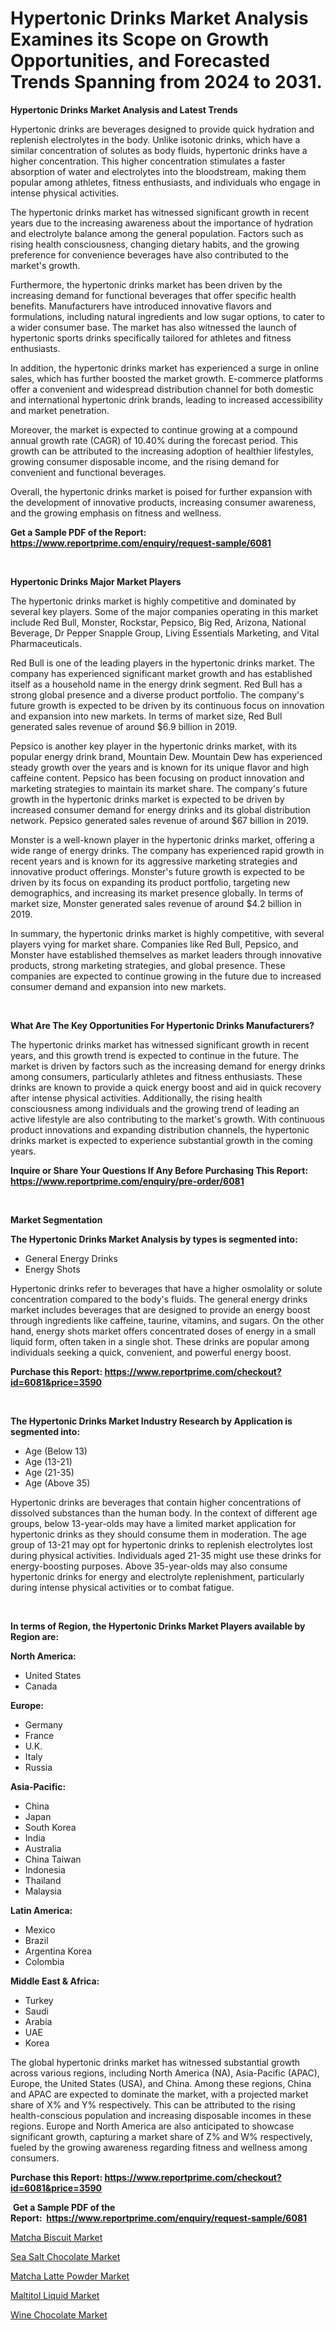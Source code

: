 <p><h1>Hypertonic Drinks Market Analysis Examines its Scope on Growth Opportunities, and Forecasted Trends Spanning from 2024 to 2031.</h1></p><p><strong>Hypertonic Drinks Market Analysis and Latest Trends</strong></p>
<p><p>Hypertonic drinks are beverages designed to provide quick hydration and replenish electrolytes in the body. Unlike isotonic drinks, which have a similar concentration of solutes as body fluids, hypertonic drinks have a higher concentration. This higher concentration stimulates a faster absorption of water and electrolytes into the bloodstream, making them popular among athletes, fitness enthusiasts, and individuals who engage in intense physical activities.</p><p>The hypertonic drinks market has witnessed significant growth in recent years due to the increasing awareness about the importance of hydration and electrolyte balance among the general population. Factors such as rising health consciousness, changing dietary habits, and the growing preference for convenience beverages have also contributed to the market's growth.</p><p>Furthermore, the hypertonic drinks market has been driven by the increasing demand for functional beverages that offer specific health benefits. Manufacturers have introduced innovative flavors and formulations, including natural ingredients and low sugar options, to cater to a wider consumer base. The market has also witnessed the launch of hypertonic sports drinks specifically tailored for athletes and fitness enthusiasts.</p><p>In addition, the hypertonic drinks market has experienced a surge in online sales, which has further boosted the market growth. E-commerce platforms offer a convenient and widespread distribution channel for both domestic and international hypertonic drink brands, leading to increased accessibility and market penetration.</p><p>Moreover, the market is expected to continue growing at a compound annual growth rate (CAGR) of 10.40% during the forecast period. This growth can be attributed to the increasing adoption of healthier lifestyles, growing consumer disposable income, and the rising demand for convenient and functional beverages.</p><p>Overall, the hypertonic drinks market is poised for further expansion with the development of innovative products, increasing consumer awareness, and the growing emphasis on fitness and wellness.</p></p>
<p><strong>Get a Sample PDF of the Report:&nbsp; <a href="https://www.reportprime.com/enquiry/request-sample/6081">https://www.reportprime.com/enquiry/request-sample/6081</a></strong></p>
<p>&nbsp;</p>
<p><strong>Hypertonic Drinks Major Market Players</strong></p>
<p><p>The hypertonic drinks market is highly competitive and dominated by several key players. Some of the major companies operating in this market include Red Bull, Monster, Rockstar, Pepsico, Big Red, Arizona, National Beverage, Dr Pepper Snapple Group, Living Essentials Marketing, and Vital Pharmaceuticals.</p><p>Red Bull is one of the leading players in the hypertonic drinks market. The company has experienced significant market growth and has established itself as a household name in the energy drink segment. Red Bull has a strong global presence and a diverse product portfolio. The company's future growth is expected to be driven by its continuous focus on innovation and expansion into new markets. In terms of market size, Red Bull generated sales revenue of around $6.9 billion in 2019.</p><p>Pepsico is another key player in the hypertonic drinks market, with its popular energy drink brand, Mountain Dew. Mountain Dew has experienced steady growth over the years and is known for its unique flavor and high caffeine content. Pepsico has been focusing on product innovation and marketing strategies to maintain its market share. The company's future growth in the hypertonic drinks market is expected to be driven by increased consumer demand for energy drinks and its global distribution network. Pepsico generated sales revenue of around $67 billion in 2019.</p><p>Monster is a well-known player in the hypertonic drinks market, offering a wide range of energy drinks. The company has experienced rapid growth in recent years and is known for its aggressive marketing strategies and innovative product offerings. Monster's future growth is expected to be driven by its focus on expanding its product portfolio, targeting new demographics, and increasing its market presence globally. In terms of market size, Monster generated sales revenue of around $4.2 billion in 2019.</p><p>In summary, the hypertonic drinks market is highly competitive, with several players vying for market share. Companies like Red Bull, Pepsico, and Monster have established themselves as market leaders through innovative products, strong marketing strategies, and global presence. These companies are expected to continue growing in the future due to increased consumer demand and expansion into new markets.</p></p>
<p>&nbsp;</p>
<p><strong>What Are The Key Opportunities For Hypertonic Drinks Manufacturers?</strong></p>
<p><p>The hypertonic drinks market has witnessed significant growth in recent years, and this growth trend is expected to continue in the future. The market is driven by factors such as the increasing demand for energy drinks among consumers, particularly athletes and fitness enthusiasts. These drinks are known to provide a quick energy boost and aid in quick recovery after intense physical activities. Additionally, the rising health consciousness among individuals and the growing trend of leading an active lifestyle are also contributing to the market's growth. With continuous product innovations and expanding distribution channels, the hypertonic drinks market is expected to experience substantial growth in the coming years.</p></p>
<p><strong>Inquire or Share Your Questions If Any Before Purchasing This Report: <a href="https://www.reportprime.com/enquiry/pre-order/6081">https://www.reportprime.com/enquiry/pre-order/6081</a></strong></p>
<p>&nbsp;</p>
<p><strong>Market Segmentation</strong></p>
<p><strong>The Hypertonic Drinks Market Analysis by types is segmented into:</strong></p>
<p><ul><li>General Energy Drinks</li><li>Energy Shots</li></ul></p>
<p><p>Hypertonic drinks refer to beverages that have a higher osmolality or solute concentration compared to the body's fluids. The general energy drinks market includes beverages that are designed to provide an energy boost through ingredients like caffeine, taurine, vitamins, and sugars. On the other hand, energy shots market offers concentrated doses of energy in a small liquid form, often taken in a single shot. These drinks are popular among individuals seeking a quick, convenient, and powerful energy boost.</p></p>
<p><strong>Purchase this Report:&nbsp;<a href="https://www.reportprime.com/checkout?id=6081&price=3590">https://www.reportprime.com/checkout?id=6081&price=3590</a></strong></p>
<p>&nbsp;</p>
<p><strong>The Hypertonic Drinks Market Industry Research by Application is segmented into:</strong></p>
<p><ul><li>Age (Below 13)</li><li>Age (13-21)</li><li>Age (21-35)</li><li>Age (Above 35)</li></ul></p>
<p><p>Hypertonic drinks are beverages that contain higher concentrations of dissolved substances than the human body. In the context of different age groups, below 13-year-olds may have a limited market application for hypertonic drinks as they should consume them in moderation. The age group of 13-21 may opt for hypertonic drinks to replenish electrolytes lost during physical activities. Individuals aged 21-35 might use these drinks for energy-boosting purposes. Above 35-year-olds may also consume hypertonic drinks for energy and electrolyte replenishment, particularly during intense physical activities or to combat fatigue.</p></p>
<p>&nbsp;</p>
<p><strong>In terms of Region, the Hypertonic Drinks Market Players available by Region are:</strong></p>
<p>
    <p> <strong> North America: </strong>
        <ul>
            <li>United States</li>
            <li>Canada</li>
        </ul>
        </p> 
    <p> <strong> Europe: </strong>
        <ul>
            <li>Germany</li>
            <li>France</li>
            <li>U.K.</li>
            <li>Italy</li>
            <li>Russia</li>
        </ul>
        </p> 
    <p> <strong> Asia-Pacific: </strong>
        <ul>
            <li>China</li>
            <li>Japan</li>
            <li>South Korea</li>
            <li>India</li>
            <li>Australia</li>
            <li>China Taiwan</li>
            <li>Indonesia</li>
            <li>Thailand</li>
            <li>Malaysia</li>
        </ul>
        </p> 
    <p> <strong> Latin America: </strong>
        <ul>
            <li>Mexico</li>
            <li>Brazil</li>
            <li>Argentina Korea</li>
            <li>Colombia</li>
        </ul>
        </p> 
    <p> <strong> Middle East & Africa: </strong>
        <ul>
            <li>Turkey</li>
            <li>Saudi</li>
            <li>Arabia</li>
            <li>UAE</li>
            <li>Korea</li>
        </ul>
    </p>
    </p>
<p><p>The global hypertonic drinks market has witnessed substantial growth across various regions, including North America (NA), Asia-Pacific (APAC), Europe, the United States (USA), and China. Among these regions, China and APAC are expected to dominate the market, with a projected market share of X% and Y% respectively. This can be attributed to the rising health-conscious population and increasing disposable incomes in these regions. Europe and North America are also anticipated to showcase significant growth, capturing a market share of Z% and W% respectively, fueled by the growing awareness regarding fitness and wellness among consumers.</p></p>
<p><strong>Purchase this Report: <a href="https://www.reportprime.com/checkout?id=6081&price=3590">https://www.reportprime.com/checkout?id=6081&price=3590</a></strong></p>
<p>&nbsp;<strong>Get a Sample PDF of the Report:&nbsp;&nbsp;<a href="https://www.reportprime.com/enquiry/request-sample/6081">https://www.reportprime.com/enquiry/request-sample/6081</a></strong></p>
<p><strong></strong></p>
<p><p><a href="https://github.com/pizolina/Market-Research-Report-List-2/blob/main/matcha-biscuit-market.md">Matcha Biscuit Market</a></p><p><a href="https://github.com/vimar16th/Market-Research-Report-List-2/blob/main/sea-salt-chocolate-market.md">Sea Salt Chocolate Market</a></p><p><a href="https://github.com/sofayahoo2023/Market-Research-Report-List-2/blob/main/matcha-latte-powder-market.md">Matcha Latte Powder Market</a></p><p><a href="https://github.com/lbird53714/Market-Research-Report-List-2/blob/main/maltitol-liquid-market.md">Maltitol Liquid Market</a></p><p><a href="https://github.com/luckyshygirl/Market-Research-Report-List-2/blob/main/wine-chocolate-market.md">Wine Chocolate Market</a></p></p>